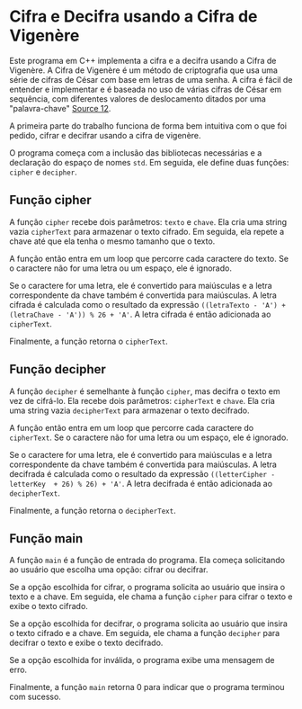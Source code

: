 # Cifra e Decifra usando a Cifra de Vigenère

Este programa em C++ implementa a cifra e a decifra usando a Cifra de Vigenère. A Cifra de Vigenère é um método de criptografia que usa uma série de cifras de César com base em letras de uma senha. A cifra é fácil de entender e implementar e é baseada no uso de várias cifras de César em sequência, com diferentes valores de deslocamento ditados por uma "palavra-chave" [Source 12](https://www.geeksforgeeks.org/vigenere-cipher/).

A primeira parte do trabalho funciona de forma bem intuitiva com o que foi pedido, cifrar e decifrar usando a cifra de vigenère.

O programa começa com a inclusão das bibliotecas necessárias e a declaração do espaço de nomes `std`. Em seguida, ele define duas funções: `cipher` e `decipher`.

## Função cipher

A função `cipher` recebe dois parâmetros: `texto` e `chave`. Ela cria uma string vazia `cipherText` para armazenar o texto cifrado. Em seguida, ela repete a chave até que ela tenha o mesmo tamanho que o texto.

A função então entra em um loop que percorre cada caractere do texto. Se o caractere não for uma letra ou um espaço, ele é ignorado.

Se o caractere for uma letra, ele é convertido para maiúsculas e a letra correspondente da chave também é convertida para maiúsculas. A letra cifrada é calculada como o resultado da expressão `((letraTexto - 'A') + (letraChave - 'A')) % 26 + 'A'`. A letra cifrada é então adicionada ao `cipherText`.

Finalmente, a função retorna o `cipherText`.

## Função decipher

A função `decipher` é semelhante à função `cipher`, mas decifra o texto em vez de cifrá-lo. Ela recebe dois parâmetros: `cipherText` e `chave`. Ela cria uma string vazia `decipherText` para armazenar o texto decifrado.

A função então entra em um loop que percorre cada caractere do `cipherText`. Se o caractere não for uma letra ou um espaço, ele é ignorado.

Se o caractere for uma letra, ele é convertido para maiúsculas e a letra correspondente da chave também é convertida para maiúsculas. A letra decifrada é calculada como o resultado da expressão `((letterCipher - letterKey  + 26) % 26) + 'A'`. A letra decifrada é então adicionada ao `decipherText`.

Finalmente, a função retorna o `decipherText`.

## Função main

A função `main` é a função de entrada do programa. Ela começa solicitando ao usuário que escolha uma opção: cifrar ou decifrar.

Se a opção escolhida for cifrar, o programa solicita ao usuário que insira o texto e a chave. Em seguida, ele chama a função `cipher` para cifrar o texto e exibe o texto cifrado.

Se a opção escolhida for decifrar, o programa solicita ao usuário que insira o texto cifrado e a chave. Em seguida, ele chama a função `decipher` para decifrar o texto e exibe o texto decifrado.

Se a opção escolhida for inválida, o programa exibe uma mensagem de erro.

Finalmente, a função `main` retorna 0 para indicar que o programa terminou com sucesso.

